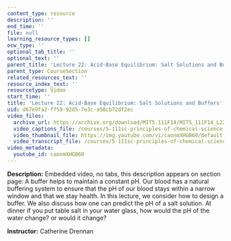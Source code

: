 ```yaml
---
content_type: resource
description: ''
end_time: ''
file: null
learning_resource_types: []
ocw_type: ''
optional_tab_title: ''
optional_text: ''
parent_title: 'Lecture 22: Acid-Base Equilibrium: Salt Solutions and Buffers'
parent_type: CourseSection
related_resources_text: ''
resource_index_text: ''
resourcetype: Video
start_time: ''
title: 'Lecture 22: Acid-Base Equilibrium: Salt Solutions and Buffers'
uid: d67e9fa2-ff59-92d5-7e3c-a98cb72df2ec
video_files:
  archive_url: https://archive.org/download/MIT5.111F14/MIT5_111F14_L22_300k.mp4
  video_captions_file: /courses/5-111sc-principles-of-chemical-science-fall-2014/bf9c25b1ab0a5b06b8d2d13cff780e47_caonmXHGB60.vtt
  video_thumbnail_file: https://img.youtube.com/vi/caonmXHGB60/default.jpg
  video_transcript_file: /courses/5-111sc-principles-of-chemical-science-fall-2014/01fe21eed48df22c6de4bcbda7acf65e_caonmXHGB60.pdf
video_metadata:
  youtube_id: caonmXHGB60
---
```


**Description:** Embedded video, no tabs, this description appears on section page: A buffer helps to maintain a constant pH. Our blood has a natural buffering system to ensure that the pH of our blood stays within a narrow window and that we stay health. In this lecture, we consider how to design a buffer. We also discuss how one can predict the pH of a salt solution. At dinner if you put table salt in your water glass, how would the pH of the water change? or would it change?

**Instructor:** Catherine Drennan




